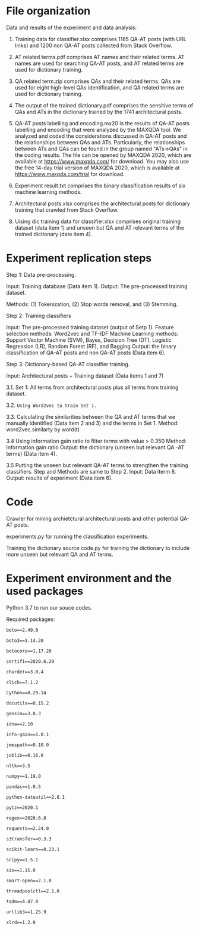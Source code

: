 # File organization

Data and results of the experiment and data analysis:

1. Training data for classifier.xlsx comprises 1165 QA-AT posts (with URL links) and 1200 non QA-AT posts collected from Stack Overflow.


2. AT related terms.pdf 
comprises AT names and their related terms. AT names are used for searching QA-AT posts, 
and AT related terms are used for dictionary training.  


3. QA related term.zip
comprises QAs and their related terms. QAs are used for eight high-level QAs identification, 
and QA related terms are used for dictionary training. 


4. The output of the trained dictionary.pdf 
comprises the sensitive terms of QAs and ATs in the dictionary trained by the 1741 architectural posts.  

5. QA-AT posts labelling and encoding.mx20 is the results of QA-AT posts labelling and encoding that were analyzed by the MAXQDA tool. We analyzed and coded the considerations discussed in QA-AT posts and the relationships between QAs and ATs. Particularly, the relationships between ATs and QAs can be found in the group named "ATs->QAs" in the coding results. The file can be opened by MAXQDA 2020, which are available at https://www.maxqda.com/ for download. You may also use the free 14-day trial version of MAXQDA 2020, which is available at https://www.maxqda.com/trial for download.

6. Experiment result.txt
comprises the binary classification results of six machine learning methods.

7. Architectural posts.xlsx
comprises the architectural posts for dictionary training that crawled from Stack Overflow.

8. Uising dic training data for classifier.xlsx
comprises original training dataset (data item 1) and unseen but QA and AT relevant terms of the trained dictionary (date item 4). 

# Experiment replication steps

Step 1: Data pre-processing. 

Input: Training database (Data item 1).
Output: The pre-processed training dataset.

Methods: (1) Tokenization, (2) Stop words removal, and (3) Stemming.

Step 2: Training classifiers 

Input: The pre-processed training dataset (output of Setp 1).
Feature selection methods: Word2vec and TF-IDF
Machine Learning methods: Support Vector Machine (SVM), Bayes, Decision Tree (DT), Logistic Regression (LR), Random Forest (RF), and Bagging
Output: the binary classification of QA-AT posts and non QA-AT posts (Data item 6).

Step 3: Dictionary-based QA-AT classifier training.

Input: Architectural posts + Training dataset (Data items 1 and 7)

3.1. Set 1: All terms from architectural posts plus all terms from training dataset.

3.2. `Using Word2vec to train Set 1.`

3.3. Calculating the similarities between the QA and AT terms that we manually identified (Data item 2 and 3) and the terms in Set 1.
Method: word2vec.similarty by word(t)

3.4 Using information gain ratio to filter terms with value > 0.350
Method: Information gain ratio
Output: the dictionary (unseen but relevant QA -AT terms) (Data item 4).

3.5 Putting the unseen but relevant QA-AT terms to strengthen the training classifiers.
Step and Methods are same to Step 2.
Input: Data iterm 8.
Output: results of experiment (Data item 6).



# Code
Crawler for mining archietctural architectural posts and other potential QA-AT posts.

experiments.py
for running the classification experiments.

Training the dictionary source code.py
for training the dictionary to include more unseen but relevant QA and AT terms.

# Experiment environment and the used packages
Python 3.7 to run our souce codes.

Required packages:

`boto==2.49.0`

`boto3==1.14.20`

`botocore==1.17.20`

`certifi==2020.6.20`

`chardet==3.0.4`

`click==7.1.2`

`Cython==0.29.14`

`docutils==0.15.2`

`gensim==3.8.3`

`idna==2.10`

`info-gain==1.0.1`

`jmespath==0.10.0`

`joblib==0.16.0`

`nltk==3.5`

`numpy==1.19.0`

`pandas==1.0.5`

`python-dateutil==2.8.1`

`pytz==2020.1`

`regex==2020.6.8`

`requests==2.24.0`

`s3transfer==0.3.3`

`scikit-learn==0.23.1`

`scipy==1.5.1`

`six==1.15.0`

`smart-open==2.1.0`

`threadpoolctl==2.1.0`

`tqdm==4.47.0`

`urllib3==1.25.9`

`xlrd==1.2.0`


